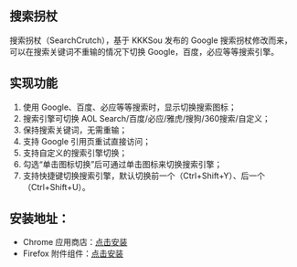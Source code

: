 ## 搜索拐杖
搜索拐杖（SearchCrutch），基于 KKKSou 发布的 Google 搜索拐杖修改而来，可以在搜索关键词不重输的情况下切换 Google，百度，必应等等搜索引擎。

## 实现功能
1. 使用 Google、百度、必应等等搜索时，显示切换搜索图标；
2. 搜索引擎可切换 AOL Search/百度/必应/雅虎/搜狗/360搜索/自定义；
3. 保持搜索关键词，无需重输；
4. 支持 Google 引用页重试直接访问；
5. 支持自定义的搜索引擎切换；
6. 勾选“单击图标切换”后可通过单击图标来切换搜索引擎；
7. 支持快捷键切换搜索引擎，默认切换前一个（Ctrl+Shift+Y）、后一个（Ctrl+Shift+U）。

## 安装地址：
- Chrome 应用商店：[点击安装](https://chrome.google.com/webstore/detail/%E6%90%9C%E7%B4%A2%E6%8B%90%E6%9D%96/bgenmocoeejdpobiakjlppafcdimnfho)
- Firefox 附件组件：[点击安装](https://addons.mozilla.org/firefox/addon/搜索拐杖/)
